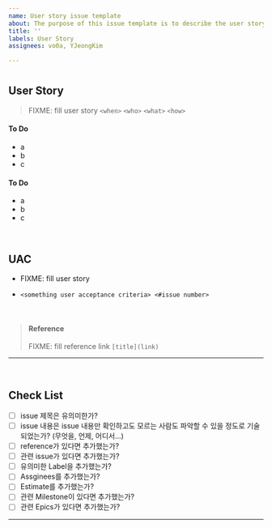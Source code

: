 ```yaml
---
name: User story issue template
about: The purpose of this issue template is to describe the user story.
title: ''
labels: User Story
assignees: vo0a, YJeongKim

---
```


# <Issue Title>

## User Story
> FIXME: fill user story `<when>`  `<who>`  `<what>` `<how>`

#### To Do

- a
- b
- c

#### To Do

- a
- b
- c

<br>

## UAC

- FIXME: fill user story

- `<something user acceptance criteria> <#issue number>`

<br>

> #### Reference
> FIXME: fill reference link `[title](link)`

---

<br>

## Check List
- [ ] issue 제목은 유의미한가?
- [ ] issue 내용은 issue 내용만 확인하고도 모르는 사람도 파악할 수 있을 정도로 기술되었는가? (무엇을, 언제, 어디서...)
- [ ] reference가 있다면 추가했는가?
- [ ] 관련 issue가 있다면 추가했는가?
- [ ] 유의미한 Label을 추가했는가?
- [ ] Assginees를 추가했는가?
- [ ] Estimate를 추가했는가?
- [ ] 관련 Milestone이 있다면 추가했는가?
- [ ] 관련 Epics가 있다면 추가했는가?

---

<br>

